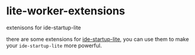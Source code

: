# lite-worker-extensions
extenisons for ide-startup-lite

there are some extensions for  [ide-startup-lite](https://github.com/opensumi/ide-startup-lite), you can use them to make your `ide-startup-lite` more powerful.
